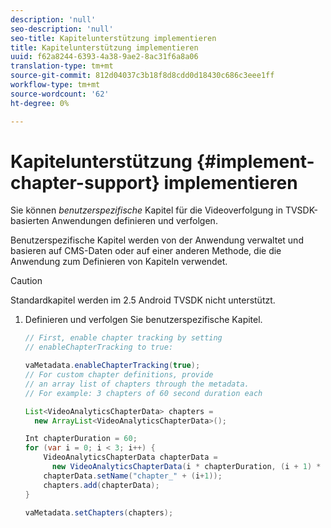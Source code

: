 ```yaml
---
description: 'null'
seo-description: 'null'
seo-title: Kapitelunterstützung implementieren
title: Kapitelunterstützung implementieren
uuid: f62a8244-6393-4a38-9ae2-8ac31f6a8a06
translation-type: tm+mt
source-git-commit: 812d04037c3b18f8d8cdd0d18430c686c3eee1ff
workflow-type: tm+mt
source-wordcount: '62'
ht-degree: 0%

---
```



# Kapitelunterstützung {#implement-chapter-support} implementieren

Sie können *benutzerspezifische* Kapitel für die Videoverfolgung in TVSDK-basierten Anwendungen definieren und verfolgen.

Benutzerspezifische Kapitel werden von der Anwendung verwaltet und basieren auf CMS-Daten oder auf einer anderen Methode, die die Anwendung zum Definieren von Kapiteln verwendet.

>[!CAUTION]
>
>Standardkapitel werden im 2.5 Android TVSDK nicht unterstützt.

1. Definieren und verfolgen Sie benutzerspezifische Kapitel.

   ```java
   // First, enable chapter tracking by setting   
   // enableChapterTracking to true: 
   
   vaMetadata.enableChapterTracking(true); 
   // For custom chapter definitions, provide  
   // an array list of chapters through the metadata. 
   // For example: 3 chapters of 60 second duration each 
   
   List<VideoAnalyticsChapterData> chapters =  
     new ArrayList<VideoAnalyticsChapterData>(); 
   
   Int chapterDuration = 60; 
   for (var i = 0; i < 3; i++) { 
       VideoAnalyticsChapterData chapterData =  
         new VideoAnalyticsChapterData(i * chapterDuration, (i + 1) * chapterDuration);  
       chapterData.setName("chapter_" + (i+1)); 
       chapters.add(chapterData); 
   } 
   
   vaMetadata.setChapters(chapters); 
   ```

